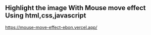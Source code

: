 ## Highlight the image With Mouse move effect Using html,css,javascript ##
https://mouse-move-effect-ebon.vercel.app/
